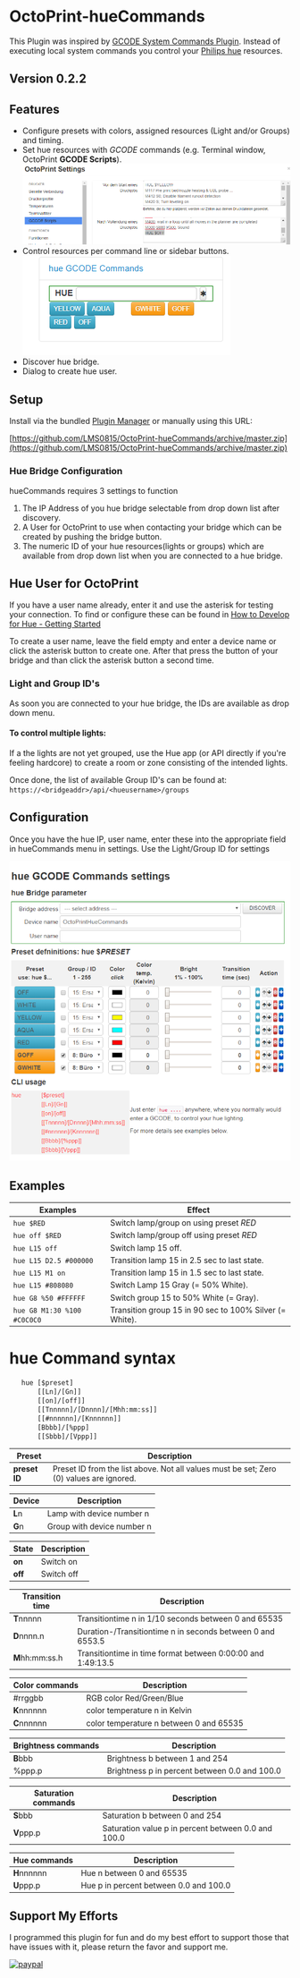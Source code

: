 # OctoPrint-hueCommands
This Plugin was inspired by [GCODE System Commands Plugin](https://plugins.octoprint.org/plugins/gcodesystemcommands/).
Instead of executing local system commands you control your [Philips hue](https://www.meethue.com/) resources.

## Version 0.2.2

## Features
* Configure presets with colors, assigned resources (Light and/or Groups) and timing.
* Set hue resources with *GCODE* commands (e.g. Terminal window, OctoPrint **GCODE Scripts**).
![GCODE Scripts](https://raw.githubusercontent.com/LMS0815/OctoPrint-hueCommands/master/screenshots/huecommands_GCODE.png "hueCommands scripting")
* Control resources per command line or sidebar buttons.
![Sidebar](https://raw.githubusercontent.com/LMS0815/OctoPrint-hueCommands/master/screenshots/huecommands_sidebar.png "hueCommands settings")
* Discover hue bridge.
* Dialog to create hue user.


## Setup

Install via the bundled [Plugin Manager](https://github.com/foosel/OctoPrint/wiki/Plugin:-Plugin-Manager)
or manually using this URL:

[https://github.com/LMS0815/OctoPrint-hueCommands/archive/master.zip](https://github.com/LMS0815/OctoPrint-hueCommands/archive/master.zip)

### Hue Bridge Configuration

hueCommands requires 3 settings to function
1. The IP Address of you hue bridge selectable from drop down list after discovery.
2. A User for OctoPrint to use when contacting your bridge which can be created by pushing the bridge button.
3. The numeric ID of your hue resources(lights or groups) which are available from drop down list when you are connected to a hue bridge.

## Hue User for OctoPrint
If you have a user name already, enter it and use the asterisk for testing your connection.
To find or configure these can be found in [How to Develop for Hue - Getting Started](https://developers.meethue.com/develop/get-started-2/)

To create a user name, leave the field empty and enter a device name or click the asterisk button to create one.
After that  press the button of your bridge and than click the asterisk button a second time.

### Light and Group ID's

As soon you are connected to your hue bridge, the IDs are available as drop down menu.


#### To control multiple lights:

If a the lights are not yet grouped, use the Hue app (or API directly if you're feeling hardcore) to create a room or zone consisting of the intended lights.

Once done, the list of available Group ID's can be found at:
`https://<bridgeaddr>/api/<hueusername>/groups`


## Configuration

Once you have the hue IP, user name, enter these into the appropriate field in hueCommands menu in settings.
Use the Light/Group ID for settings

![Settings](https://raw.githubusercontent.com/LMS0815/OctoPrint-hueCommands/master/screenshots/huecommands_settings.png "hueCommands settings")

## Examples

Examples|Effect
-|-
```hue $RED```|Switch lamp/group on using preset *RED*
```hue off $RED```|Switch lamp/group off using preset *RED*
```hue L15 off```|Switch lamp 15 off.
```hue L15 D2.5 #000000```|Transition lamp 15 in 2.5 sec to last state.
```hue L15 M1 on```|Transition lamp 15 in 1.5 sec to last state.
```hue L15 #808080```|Switch Lamp 15 Gray (= 50% White).
```hue G8 %50 #FFFFFF```|Switch group 15 to 50% White (= Gray).
```hue G8 M1:30 %100 #C0C0C0```|Transition group 15 in 90 sec to 100% Silver (= White).


# hue Command syntax

```
   hue [$preset]
       [[Ln]/[Gn]]
       [[on]/[off]]
       [[Tnnnnn]/[Dnnnn]/[Mhh:mm:ss]]
       [[#nnnnnn]/[Knnnnnn]]
       [Bbbb]/[%ppp]
       [[Sbbb]/[Vppp]]
```

Preset|Description
-|-
**preset ID**|Preset ID from the list above. Not all values must be set; Zero (0) values are ignored.

Device|Description
-|-
**L**n|Lamp with device number n
**G**n|Group with device number n

State|Description
-|-
**on**|Switch on
**off**|Switch off

Transition time|Description
-|-
**T**nnnnn|Transitiontime n in 1/10 seconds between 0 and 65535
**D**nnnn.n|Duration-/Transitiontime n in seconds between 0 and 6553.5
**M**hh:mm:ss.h|Transitiontime in time format between 0:00:00 and 1:49:13.5

Color commands|Description
-|-
#rrggbb|RGB color Red/Green/Blue
**K**nnnnnn|color temperature n in Kelvin
**C**nnnnnn|color temperature n between 0 and 65535

Brightness commands|Description
-|-
**B**bbb|Brightness b between 1 and 254
%ppp.p|Brightness p in percent between 0.0 and 100.0

Saturation commands|Description
-|-
**S**bbb|Saturation b between 0 and 254
**V**ppp.p|Saturation value p in percent between 0.0 and 100.0

Hue commands|Description
-|-
**H**nnnnnn|Hue n between 0 and 65535
**U**ppp.p|Hue p in percent between 0.0 and 100.0


## Support My Efforts
I programmed this plugin for fun and do my best effort to support those that have issues with it, please return the favor and support me.

[![paypal](https://www.paypalobjects.com/digitalassets/c/website/marketing/emea/de/de/logo-center/M2_Logo_02.jpg)](https://paypal.me/stonehome/5 "PayPal.me")
